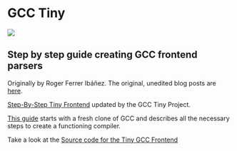 # GCC Tiny
![](https://readthedocs.org/projects/gcc-tiny-docs-rtd/badge/?version=latest)

## Step by step guide creating GCC frontend parsers

Originally by Roger Ferrer Ibáñez.
The original, unedited blog posts are [here](https://thinkingeek.com/gcc-tiny/).

[Step-By-Step Tiny Frontend](http://gcc-tiny-docs-rtd.readthedocs.io/) updated by the GCC Tiny Project.

[This guide](http://gcc-tiny-docs-rtd.readthedocs.io/) starts with a fresh clone of GCC and describes all the necessary steps to create a functioning compiler.

Take a look at the [Source code for the Tiny GCC Frontend](https://github.com/GCC-Tiny/gcc/tree/src-gcc-tiny/gcc/tiny)
